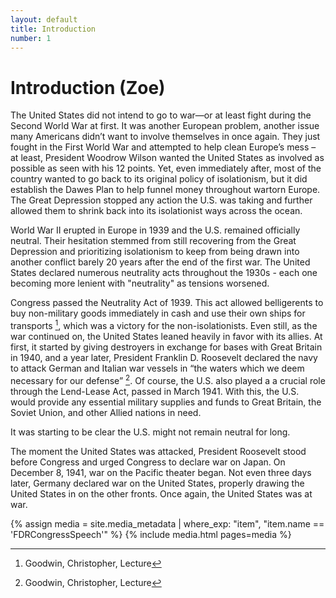 ```yaml
---
layout: default
title: Introduction
number: 1
---
```

# Introduction (Zoe)

The United States did not intend to go to war—or at least fight during the Second World War at first. It was another European problem, another issue many Americans didn’t want to involve themselves in once again. They just fought in the First World War and attempted to help clean Europe’s mess – at least, President Woodrow Wilson wanted the United States as involved as possible as seen with his 12 points. Yet, even immediately after, most of the country wanted to go back to its original policy of isolationism, but it did establish the Dawes Plan to help funnel money throughout wartorn Europe. The Great Depression stopped any action the U.S. was taking and further allowed them to shrink back into its isolationist ways across the ocean. 

World War II erupted in Europe in 1939 and the U.S. remained officially neutral. Their hesitation stemmed from still recovering from the Great Depression and prioritizing isolationism to keep from being drawn into another conflict barely 20 years after the end of the first war. The United States declared numerous neutrality acts throughout the 1930s - each one becoming more lenient with "neutrality" as tensions worsened. 

Congress passed the Neutrality Act of 1939. This act allowed belligerents to buy non-military goods immediately in cash and use their own ships for transports [^1], which was a victory for the non-isolationists. Even still, as the war continued on, the United States leaned heavily in favor with its allies. At first, it started by giving destroyers in exchange for bases with Great Britain in 1940, and a year later, President Franklin D. Roosevelt declared the navy to attack German and Italian war vessels in “the waters which we deem necessary for our defense” [^2]. Of course, the U.S. also played a a crucial role through the Lend-Lease Act, passed in March 1941. With this, the U.S. would provide any essential military supplies and funds to Great Britain, the Soviet Union, and other Allied nations in need. 

It was starting to be clear the U.S. might not remain neutral for long.

The moment the United States was attacked, President Roosevelt stood before Congress and urged Congress to declare war on Japan. On December 8, 1941, war on the Pacific theater began. Not even three days later, Germany declared war on the United States, properly drawing the United States in on the other fronts. 
Once again, the United States was at war.

{% assign media = site.media_metadata | where_exp: "item", "item.name == 'FDRCongressSpeech'" %}
{% include media.html pages=media %}


[^1]: Goodwin, Christopher, Lecture
[^2]: Goodwin, Christopher, Lecture 
